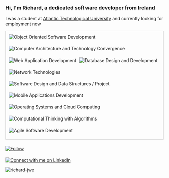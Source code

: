 <h3>Hi, I'm Richard, a dedicated software developer from Ireland</h3>
<p>I was a student at <a href="https://www.gmit.ie/higher-diploma-in-science-in-software-development">Atlantic Technological University</a> and currently looking for employment now</p>

<div style="display: flex; flex-wrap: wrap; gap: 10px; padding: 10px; border: 1px solid #ccc;">
  <div style="margin-bottom: 10px; pointer-events: none;">
    <img src="https://img.shields.io/badge/Object%20Oriented%20Software%20Development-green?style=for-the-badge" alt="Object Oriented Software Development" />
  </div>
  <div style="margin-bottom: 10px; pointer-events: none;">
    <img src="https://img.shields.io/badge/Computer%20Architecture%20and%20Technology%20Convergence-yellow?style=for-the-badge" alt="Computer Architecture and Technology Convergence" />
  </div>
  <div style="margin-bottom: 10px; pointer-events: none;">
    <img src="https://img.shields.io/badge/Web%20Application%20Development-blue?style=for-the-badge" alt="Web Application Development" />
  </div>
  <div style="margin-bottom: 10px; pointer-events: none;">
    <img src="https://img.shields.io/badge/Database%20Design%20and%20Development-red?style=for-the-badge" alt="Database Design and Development" />
  </div>
  <div style="margin-bottom: 10px; pointer-events: none;">
    <img src="https://img.shields.io/badge/Network%20Technologies-orange?style=for-the-badge" alt="Network Technologies" />
  </div>
  <div style="margin-bottom: 10px; pointer-events: none;">
    <img src="https://img.shields.io/badge/Software%20Design%20and%20Data%20Structures%20/%20Project-lightgrey?style=for-the-badge" alt="Software Design and Data Structures / Project" />
  </div>
  <div style="margin-bottom: 10px; pointer-events: none;">
    <img src="https://img.shields.io/badge/Mobile%20Applications%20Development-purple?style=for-the-badge" alt="Mobile Applications Development" />
  </div>
  <div style="margin-bottom: 10px; pointer-events: none;">
    <img src="https://img.shields.io/badge/Operating%20Systems%20and%20Cloud%20Computing-blueviolet?style=for-the-badge" alt="Operating Systems and Cloud Computing" />
  </div>
  <div style="margin-bottom: 10px; pointer-events: none;">
    <img src="https://img.shields.io/badge/Computational%20Thinking%20with%20Algorithms-green?style=for-the-badge" alt="Computational Thinking with Algorithms" />
  </div>
  <div style="margin-bottom: 10px; pointer-events: none;">
    <img src="https://img.shields.io/badge/Agile%20Software%20Development-yellowgreen?style=for-the-badge" alt="Agile Software Development" />
  </div>
</div>


<div style="margin-top: 20px;">
  <a href="https://github.com/Richard-JWE"><img src="https://img.shields.io/github/followers/Richard-JWE?label=Follow&style=social" alt="Follow" /></a>
</div>

<div style="margin-top: 20px;">
  <a href="https://www.linkedin.com/in/richard-jameson-b89730133/" class="custom-linkedin-btn">
    <img src="https://img.shields.io/badge/LinkedIn-Connect-blue?style=for-the-badge&logo=linkedin" alt="Connect with me on LinkedIn" />
  </a>
</div>

<p><img align="center" src="https://github-readme-streak-stats.herokuapp.com/?user=richard-jwe&" alt="richard-jwe" /></p>



